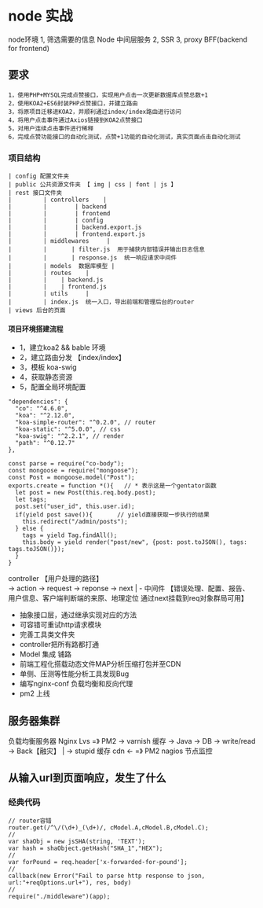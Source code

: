 # node 实战
node环境
1, 筛选需要的信息  Node 中间层服务
2, SSR
3, proxy   BFF(backend for frontend)
## 要求
~~~
1，使用PHP+MYSQL完成点赞接口，实现用户点击一次更新数据库点赞总数+1
2，使用KOA2+ES6封装PHP点赞接口，并建立路由
3，将原项目迁移进KOA2，并顺利通过index/index路由进行访问
4，将用户点击事件通过Axios链接到KOA2点赞接口
5，对用户连续点击事件进行稀释
6，完成点赞功能接口的自动化测试，点赞+1功能的自动化测试，真实页面点击自动化测试
~~~
### 项目结构
~~~
| config 配置文件夹
| public 公共资源文件夹 【 img | css | font | js 】
| rest 接口文件夹  
|         | controllers    |
|         |        | backend
|         |        | frontemd
|         |        | config
|         |        | backend.export.js
|         |        | frontend.export.js
|         | middlewares     |
|         |       | filter.js  用于捕获内部错误并输出日志信息
|         |       | response.js  统一响应请求中间件
|         | models  数据库模型 |
|         | routes    |
|         |    | backend.js
|         |    | frontend.js
|         | utils     |
|         | index.js  统一入口，导出前端和管理后台的router
| views 后台的页面
~~~

#### 项目环境搭建流程
* 1，建立koa2 && bable 环境
* 2，建立路由分发 【index/index】
* 3，模板 koa-swig
* 4，获取静态资源
* 5，配置全局环境配置
~~~
"dependencies": {
  "co": "^4.6.0",
  "koa": "^2.12.0",
  "koa-simple-router": "^0.2.0", // router
  "koa-static": "^5.0.0", // css
  "koa-swig": "^2.2.1", // render
  "path": "^0.12.7"
},
~~~




~~~
const parse = require("co-body");
const mongoose = require("mongoose");
const Post = mongoose.model("Post");
exports.create = function *(){   // * 表示这是一个gentator函数
  let post = new Post(this.req.body.post);
  let tags;
  post.set("user_id", this.user.id);
  if(yield post save()){       // yield直接获取一步执行的结果
    this.redirect("/admin/posts");  
  } else {
    tags = yield Tag.findAll();
    this.body = yield render("post/new", {post: post.toJSON(), tags: tags.toJSON()});
  }
}
~~~

controller 【用户处理的路径】  
  -> action
  -> request
  -> reponse
  -> next | - 中间件 【错误处理、配置、报告、用户信息、客户端判断端的来原、地理定位 通过next挂载到req对象群局可用】

* 抽象接口层，通过继承实现对应的方法
* 可容错可重试http请求模块
* 完善工具类文件夹
* controller把所有路都打通
* Model 集成 铺路
* 前端工程化搭载动态文件MAP分析压缩打包并至CDN
* 单侧、压测等性能分析工具发现Bug
* 编写nginx-conf 负载均衡和反向代理
* pm2 上线
## 服务器集群
负载均衡服务器 Nginx Lvs  =》 PM2 -> varnish 缓存 -> Java -> DB -> write/read -> Back【融灾】
                             |   -> stupid 缓存
                            cdn    <-
                       =》 PM2
          nagios 节点监控
## 从输入url到页面响应，发生了什么

### 经典代码
~~~
// router容错
router.get(/^\/(\d+)_(\d+)/, cModel.A,cModel.B,cModel.C);
// 
var shaObj = new jsSHA(string, 'TEXT');
var hash = shaObject.getHash("SHA_1","HEX");
//
var forPound = req.header['x-forwarded-for-pound'];
//
callback(new Error("Fail to parse http response to json, url:"+reqOptions.url+"), res, body)
//
require("./middleware")(app);
~~~